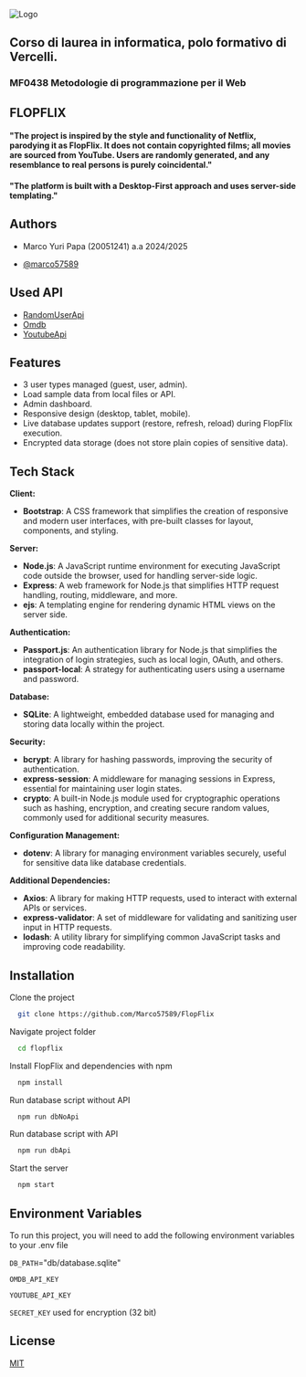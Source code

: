 
![Logo](https://www.uniupo.it/themes/custom/uniupo_2020/uniupo-logo.svg)

## Corso di laurea in informatica, polo formativo di Vercelli. 

### MF0438 Metodologie di programmazione per il Web


## FLOPFLIX
#### "The project is inspired by the style and functionality of Netflix, parodying it as FlopFlix. It does not contain copyrighted films; all movies are sourced from YouTube. Users are randomly generated, and any resemblance to real persons is purely coincidental."

#### "The platform is built with a Desktop-First approach and uses server-side templating."
## Authors
- Marco Yuri Papa (20051241) a.a 2024/2025

- [@marco57589](https://www.github.com/marco57589)


## Used API

 - [RandomUserApi](https://randomuser.me/)
 - [Omdb](https://www.omdbapi.com/)
 - [YoutubeApi]()

## Features

- 3 user types managed (guest, user, admin).
- Load sample data from local files or API.
- Admin dashboard.
- Responsive design (desktop, tablet, mobile).
- Live database updates support (restore, refresh, reload) during FlopFlix execution.
- Encrypted data storage (does not store plain copies of sensitive data).

## Tech Stack

**Client:**  
- **Bootstrap**: A CSS framework that simplifies the creation of responsive and modern user interfaces, with pre-built classes for layout, components, and styling.

**Server:**  
- **Node.js**: A JavaScript runtime environment for executing JavaScript code outside the browser, used for handling server-side logic.
- **Express**: A web framework for Node.js that simplifies HTTP request handling, routing, middleware, and more.
- **ejs**: A templating engine for rendering dynamic HTML views on the server side.

**Authentication:**  
- **Passport.js**: An authentication library for Node.js that simplifies the integration of login strategies, such as local login, OAuth, and others.
- **passport-local**: A strategy for authenticating users using a username and password.

**Database:**  
- **SQLite**: A lightweight, embedded database used for managing and storing data locally within the project.

**Security:**  
- **bcrypt**: A library for hashing passwords, improving the security of authentication.
- **express-session**: A middleware for managing sessions in Express, essential for maintaining user login states.
- **crypto**: A built-in Node.js module used for cryptographic operations such as hashing, encryption, and creating secure random values, commonly used for additional security measures.

**Configuration Management:**  
- **dotenv**: A library for managing environment variables securely, useful for sensitive data like database credentials.

**Additional Dependencies:**  
- **Axios**: A library for making HTTP requests, used to interact with external APIs or services.
- **express-validator**: A set of middleware for validating and sanitizing user input in HTTP requests.
- **lodash**: A utility library for simplifying common JavaScript tasks and improving code readability.


## Installation

Clone the project

```bash
  git clone https://github.com/Marco57589/FlopFlix
```
Navigate project folder

```bash
  cd flopflix
```
Install FlopFlix and dependencies with npm

```bash
  npm install
```

Run database script without API

```bash
  npm run dbNoApi
```
Run database script with API

```bash
  npm run dbApi
```

Start the server

```bash
  npm start
```

    
## Environment Variables

To run this project, you will need to add the following environment variables to your .env file

`DB_PATH`="db/database.sqlite"

`OMDB_API_KEY`

`YOUTUBE_API_KEY`

`SECRET_KEY` used for encryption (32 bit)



## License

[MIT](https://choosealicense.com/licenses/mit/)

